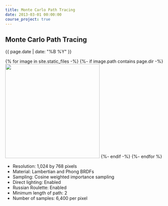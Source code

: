 ```yaml
---
title: Monte Carlo Path Tracing
date: 2013-03-01 00:00:00
course_project: true
---
```

## Monte Carlo Path Tracing
{{ page.date | date: "%B %Y" }}

{% for image in site.static_files -%}
{%- if image.path contains page.dir -%}
<a href="{{ image.path }}"><img src="{{ image.path }}" width="300"></a>
{%- endif -%}
{%- endfor %}

* Resolution: 1,024 by 768 pixels
* Material: Lambertian and Phong BRDFs
* Sampling: Cosine weighted importance sampling
* Direct lighting: Enabled
* Russian Roulette: Enabled
* Minimum length of path: 2
* Number of samples: 6,400 per pixel

